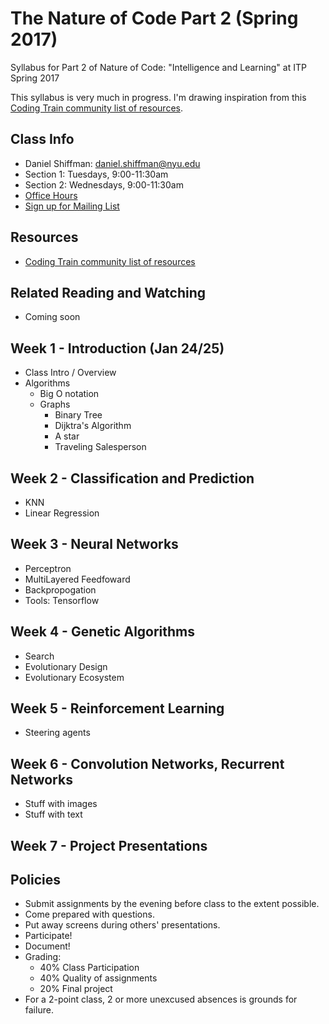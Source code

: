 The Nature of Code Part 2 (Spring 2017)
======================================

Syllabus for Part 2 of Nature of Code: "Intelligence and Learning" at ITP Spring 2017

This syllabus is very much in progress. I'm drawing inspiration from this [Coding Train community list of resources](https://github.com/CodingTrain/Machine-Learning).

Class Info
----------
* Daniel Shiffman: daniel.shiffman@nyu.edu
* Section 1: Tuesdays, 9:00-11:30am
* Section 2: Wednesdays, 9:00-11:30am
* [Office Hours](https://itp.nyu.edu/inwiki/Signup/Shiffman)
* [Sign up for Mailing List](https://groups.google.com/a/itp.nyu.edu/forum/#!forum/natureofcode)

Resources
---------
* [Coding Train community list of resources](https://github.com/CodingTrain/Machine-Learning)

Related Reading and Watching
----------------------------
* Coming soon

Week 1 - Introduction (Jan 24/25)
-------------------------------
* Class Intro / Overview
* Algorithms
  * Big O notation
  * Graphs
     * Binary Tree
     * Dijktra's Algorithm
     * A star
     * Traveling Salesperson

Week 2 - Classification and Prediction
-------------------------------
  * KNN
  * Linear Regression

Week 3 - Neural Networks 
------------------------
* Perceptron
* MultiLayered Feedfoward
* Backpropogation
* Tools: Tensorflow

Week 4 - Genetic Algorithms
---------------------------
* Search
* Evolutionary Design
* Evolutionary Ecosystem

Week 5 - Reinforcement Learning
--------------------------
* Steering agents

Week 6 - Convolution Networks, Recurrent Networks
-----------------------------
* Stuff with images
* Stuff with text

Week 7 - Project Presentations
------------------------------

Policies
-----------------------------------------------
* Submit assignments by the evening before class to the extent possible.
* Come prepared with questions.
* Put away screens during others' presentations.
* Participate!
* Document!
* Grading:
   * 40% Class Participation
   * 40% Quality of assignments
   * 20% Final project
* For a 2-point class, 2 or more unexcused absences is grounds for failure.
